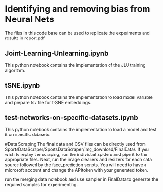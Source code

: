 # Identifying and removing bias from Neural Nets

The files in this code base can be used to replicate the experiments and results in report.pdf

## Joint-Learning-Unlearning.ipynb
This python notebook contains the implementation of the JLU training algorithm. 

## tSNE.ipynb
This python notebook contains the implementation to load model variable and prepare tsv file for t-SNE embeddings.

## test-networks-on-specific-datasets.ipynb
This python notebook contains the implementation to load a model and test it on specific datasets.

#Data Scraping
The final data and CSV files can be directly used from SportsDataScraper/SportsDataScraper/img_download/FinalData/. 
If you wish to replay the scraping, run the individual spiders and pipe it to the appropriate files. Next, run the image cleaners and resizers for each data source followed by the face_prediction scripts. 
You will need to have a microsoft account and change the APItoken with your generated token.

run the merging data notebook and use sampler in FinalData to generate the required samples for experimenting.
